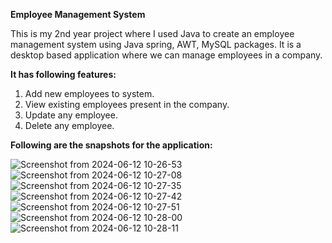 **Employee Management System**



This is my 2nd year project where I used Java to create an employee management system using Java spring, AWT, MySQL packages. It is a desktop based application where we can manage employees in a company.


**It has following features:**
1. Add new employees to system.
2. View existing employees present in the company.
3. Update any employee.
4. Delete any employee.

**Following are the snapshots for the application:**




![Screenshot from 2024-06-12 10-26-53](https://github.com/Srishti153/Employee_Mgmt_System/assets/56726634/73eede2a-9391-4cf6-987d-860d19e1d4f8)
![Screenshot from 2024-06-12 10-27-08](https://github.com/Srishti153/Employee_Mgmt_System/assets/56726634/72726ee4-d8f0-417c-ae45-d251518e696b)
![Screenshot from 2024-06-12 10-27-35](https://github.com/Srishti153/Employee_Mgmt_System/assets/56726634/ed655449-77fb-41fb-98ec-ed435902b7db)
![Screenshot from 2024-06-12 10-27-42](https://github.com/Srishti153/Employee_Mgmt_System/assets/56726634/d9e50285-a73d-4e7b-92cc-5e906c2a3ae2)
![Screenshot from 2024-06-12 10-27-51](https://github.com/Srishti153/Employee_Mgmt_System/assets/56726634/b92b534b-923b-4996-8643-9695c5684ba6)
![Screenshot from 2024-06-12 10-28-00](https://github.com/Srishti153/Employee_Mgmt_System/assets/56726634/277820e8-58a2-42be-a75d-e9f803e014b2)
![Screenshot from 2024-06-12 10-28-11](https://github.com/Srishti153/Employee_Mgmt_System/assets/56726634/40f36b54-813b-47d3-aa51-8925ca233953)
